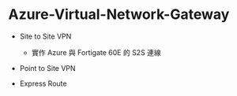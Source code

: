 # Azure-Virtual-Network-Gateway

 - Site to Site VPN <br>
	- 實作 Azure 與 Fortigate 60E 的 S2S 連線 <br>
 
 - Point to Site VPN <br>

	
 - Express Route <br>
	